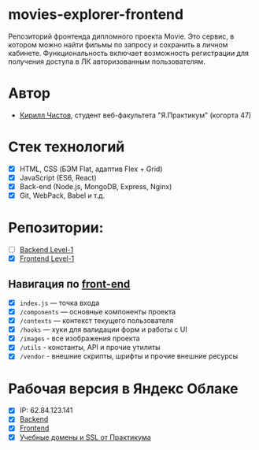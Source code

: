 # movies-explorer-frontend
Репозиторий фронтенда дипломного проекта Movie. Это сервис, в котором можно найти фильмы по запросу и сохранить в личном кабинете. Функциональность включает возможность регистрации для получения доступа в ЛК авторизованным пользователям.

# Автор
* [Кирилл Чистов](https://github.com/kirillchistov), студент веб-факультета "Я.Практикум" (когорта 47)

# Стек технологий
* [x] HTML, CSS (БЭМ Flat, адаптив Flex + Grid)
* [x] JavaScript (ES6, React)
* [x] Back-end (Node.js, MongoDB, Express, Nginx)
* [x] Git, WebPack, Babel и т.д.

# Репозитории:
* [ ] [Backend Level-1](https://github.com/kirillchistov/movies-explorer-api/tree/level-1)
* [x] [Frontend Level-1](https://github.com/kirillchistov/movies-explorer-frontend/tree/level-1)

## Навигация по [front-end](https://github.com/kirillchistov/movies-explorer-api/tree/level-1)
* [x] `index.js` — точка входа 
* [x] `/components` — основные компоненты проекта
* [x] `/contexts` — контекст текущего пользователя 
* [x] `/hooks` — хуки для валидации форм и работы с UI   
* [x] `/images` - все изображения проекта
* [x] `/utils` - константы, API и прочие утилиты
* [x] `/vendor` - внешние скрипты, шрифты и прочие внешние ресурсы

# Рабочая версия в Яндекс Облаке
* [x] IP: 62.84.123.141
* [x] [Backend](https://api.christoff.nomoredomains.club)
* [x] [Frontend](https://christoff.nomoredomains.icu)
* [x] [Учебные домены и SSL от Практикума](https://domain.nomoreparties.site/)
